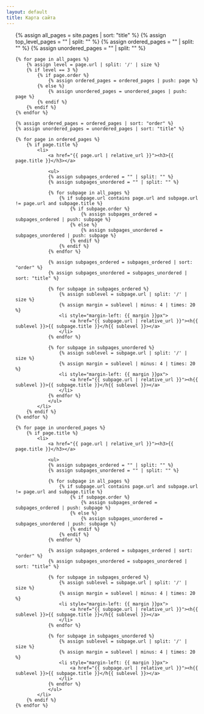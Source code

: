 ```yaml
---
layout: default
title: Карта сайта
---
```


<ul>
    {% assign all_pages = site.pages | sort: "title" %}
    {% assign top_level_pages = "" | split: "" %}
    {% assign ordered_pages = "" | split: "" %}
    {% assign unordered_pages = "" | split: "" %}

    {% for page in all_pages %}
        {% assign level = page.url | split: '/' | size %}
        {% if level == 3 %}
            {% if page.order %}
                {% assign ordered_pages = ordered_pages | push: page %}
            {% else %}
                {% assign unordered_pages = unordered_pages | push: page %}
            {% endif %}
        {% endif %}
    {% endfor %}
    
    {% assign ordered_pages = ordered_pages | sort: "order" %}
    {% assign unordered_pages = unordered_pages | sort: "title" %}
    
    {% for page in ordered_pages %}
        {% if page.title %}
            <li>
                <a href="{{ page.url | relative_url }}"><h3>{{ page.title }}</h3></a>
                
                <ul>
                {% assign subpages_ordered = "" | split: "" %}
                {% assign subpages_unordered = "" | split: "" %}
                
                {% for subpage in all_pages %}
                    {% if subpage.url contains page.url and subpage.url != page.url and subpage.title %}
                        {% if subpage.order %}
                            {% assign subpages_ordered = subpages_ordered | push: subpage %}
                        {% else %}
                            {% assign subpages_unordered = subpages_unordered | push: subpage %}
                        {% endif %}
                    {% endif %}
                {% endfor %}
                
                {% assign subpages_ordered = subpages_ordered | sort: "order" %}
                {% assign subpages_unordered = subpages_unordered | sort: "title" %}
                
                {% for subpage in subpages_ordered %}
                    {% assign sublevel = subpage.url | split: '/' | size %}
                    {% assign margin = sublevel | minus: 4 | times: 20 %}
                    <li style="margin-left: {{ margin }}px">
                        <a href="{{ subpage.url | relative_url }}"><h{{ sublevel }}>{{ subpage.title }}</h{{ sublevel }}></a>
                    </li>
                {% endfor %}
                
                {% for subpage in subpages_unordered %}
                    {% assign sublevel = subpage.url | split: '/' | size %}
                    {% assign margin = sublevel | minus: 4 | times: 20 %}
                    <li style="margin-left: {{ margin }}px">
                        <a href="{{ subpage.url | relative_url }}"><h{{ sublevel }}>{{ subpage.title }}</h{{ sublevel }}></a>
                    </li>
                {% endfor %}
                </ul>
            </li>
        {% endif %}
    {% endfor %}

    {% for page in unordered_pages %}
        {% if page.title %}
            <li>
                <a href="{{ page.url | relative_url }}"><h3>{{ page.title }}</h3></a>
                
                <ul>
                {% assign subpages_ordered = "" | split: "" %}
                {% assign subpages_unordered = "" | split: "" %}
                
                {% for subpage in all_pages %}
                    {% if subpage.url contains page.url and subpage.url != page.url and subpage.title %}
                        {% if subpage.order %}
                            {% assign subpages_ordered = subpages_ordered | push: subpage %}
                        {% else %}
                            {% assign subpages_unordered = subpages_unordered | push: subpage %}
                        {% endif %}
                    {% endif %}
                {% endfor %}
                
                {% assign subpages_ordered = subpages_ordered | sort: "order" %}
                {% assign subpages_unordered = subpages_unordered | sort: "title" %}
                
                {% for subpage in subpages_ordered %}
                    {% assign sublevel = subpage.url | split: '/' | size %}
                    {% assign margin = sublevel | minus: 4 | times: 20 %}
                    <li style="margin-left: {{ margin }}px">
                        <a href="{{ subpage.url | relative_url }}"><h{{ sublevel }}>{{ subpage.title }}</h{{ sublevel }}></a>
                    </li>
                {% endfor %}
                
                {% for subpage in subpages_unordered %}
                    {% assign sublevel = subpage.url | split: '/' | size %}
                    {% assign margin = sublevel | minus: 4 | times: 20 %}
                    <li style="margin-left: {{ margin }}px">
                        <a href="{{ subpage.url | relative_url }}"><h{{ sublevel }}>{{ subpage.title }}</h{{ sublevel }}></a>
                    </li>
                {% endfor %}
                </ul>
            </li>
        {% endif %}
    {% endfor %}
</ul>
